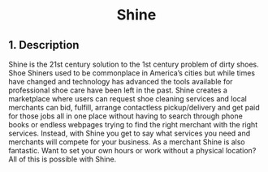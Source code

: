 <h1 align="center">
  Shine
</h1>

## 1. Description

Shine is the 21st century solution to the 1st century problem of dirty shoes. Shoe Shiners used to be commonplace in America’s cities but while times have changed and technology has advanced the tools available for professional shoe care have been left in the past. Shine creates a marketplace where users can request shoe cleaning services and local merchants can bid, fulfill, arrange contactless pickup/delivery and get paid for those jobs all in one place without having to search through phone books or endless webpages trying to find the right merchant with the right services. Instead, with Shine you get to say what services you need and merchants will compete for your business. As a merchant Shine is also fantastic. Want to set your own hours or work without a physical location? All of this is possible with Shine.

